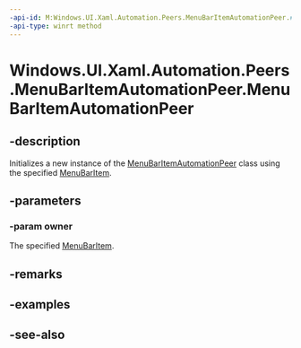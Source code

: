 ```yaml
---
-api-id: M:Windows.UI.Xaml.Automation.Peers.MenuBarItemAutomationPeer.#ctor(Windows.UI.Xaml.Controls.MenuBarItem)
-api-type: winrt method
---
```


<!-- Method syntax.
public MenuBarItemAutomationPeer.MenuBarItemAutomationPeer(MenuBarItem owner)
-->

# Windows.UI.Xaml.Automation.Peers.MenuBarItemAutomationPeer.MenuBarItemAutomationPeer

## -description

Initializes a new instance of the [MenuBarItemAutomationPeer](menubaritemautomationpeer.md) class using the specified [MenuBarItem](../windows.ui.xaml.controls/menubaritem.md).

## -parameters

### -param owner

The specified [MenuBarItem](../windows.ui.xaml.controls/menubaritem.md).

## -remarks

## -examples

## -see-also

